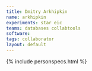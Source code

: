 ```yaml
---
title: Dmitry Arkhipkin
name: arkhipkin
experiments: star eic
teams: databases collabtools
software: 
tags: collaborator
layout: default
---
```


{% include personspecs.html %}
